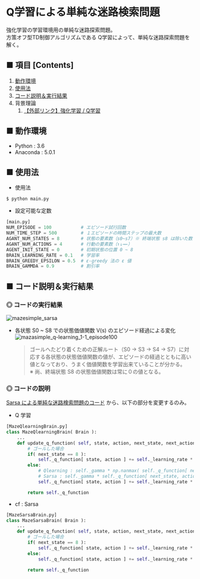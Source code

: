 # Q学習による単純な迷路検索問題
強化学習の学習環境用の単純な迷路探索問題。<br>
方策オフ型TD制御アルゴリズムである Q学習によって、単純な迷路探索問題を解く。<br>

<!--
単純な迷路探索問題を、Unity ML-Agents のフレームワーク（`Academy`,`Brain`,`Agent`クラス など）を参考にして実装しています。<br>
分かりやすいように `main.py` ファイル毎に１つの完結した実行コードにしています。<br>
-->

## ■ 項目 [Contents]
1. [動作環境](#動作環境)
1. [使用法](#使用法)
1. [コード説明＆実行結果](#コード説明＆実行結果)
1. 背景理論
    1. [【外部リンク】強化学習 / Q学習](https://github.com/Yagami360/My_NoteBook/blob/master/%E6%83%85%E5%A0%B1%E5%B7%A5%E5%AD%A6/%E6%83%85%E5%A0%B1%E5%B7%A5%E5%AD%A6_%E6%A9%9F%E6%A2%B0%E5%AD%A6%E7%BF%92_%E5%BC%B7%E5%8C%96%E5%AD%A6%E7%BF%92.md#Q%E5%AD%A6%E7%BF%92)


## ■ 動作環境

- Python : 3.6
- Anaconda : 5.0.1

## ■ 使用法

- 使用法
```
$ python main.py
```

- 設定可能な定数
```python
[main.py]
NUM_EPISODE = 100           # エピソード試行回数
NUM_TIME_STEP = 500         # １エピソードの時間ステップの最大数
AGANT_NUM_STATES = 8        # 状態の要素数（s0~s7）※ 終端状態 s8 は除いた数
AGANT_NUM_ACTIONS = 4       # 行動の要素数（↑↓→←）
AGENT_INIT_STATE = 0        # 初期状態の位置 0 ~ 8
BRAIN_LEARNING_RATE = 0.1   # 学習率
BRAIN_GREEDY_EPSILON = 0.5  # ε-greedy 法の ε 値
BRAIN_GAMMDA = 0.9          # 割引率
```

<a id="コード説明＆実行結果"></a>

## ■ コード説明＆実行結果

### ◎ コードの実行結果
![mazesimple_sarsa](https://user-images.githubusercontent.com/25688193/50488132-56b0ec00-0a44-11e9-8efc-341615e7e2ee.gif)<br>

- 各状態 S0 ~ S8 での状態価値関数 V(s) のエピソード経過による変化<br>
    ![mazasimple_q-learning_1-1_episode100](https://user-images.githubusercontent.com/25688193/52459235-4e9dad80-2ba7-11e9-9bf0-8c5c5189214c.png)<br>
    > ゴールへたどり着くための正解ルート（S0 → S3 → S4 → S7）に対応する各状態の状態価値関数の値が、エピソードの経過とともに高い値となっており、うまく価値関数を学習出来ていることが分かる。<br>
    > ※ 尚、終端状態 S8 の状態価値関数は常に０の値となる。<br>

<!--
- Q 学習 と Sarsa での比較<br>


    > 赤線が Q 学習での状態価値関数 V(s) の変化。青線が、Sarsa での状態価値関数 V(s) の変化。<br>
    > Q 学習のほうが、Sarsa に比べて、収束が早いことが分かる。<br>
-->

### ◎ コードの説明
[Sarsa による単純な迷路検索問題のコード](https://github.com/Yagami360/ReinforcementLearning_Exercises/tree/master/MazeSimple_Sarsa) から、以下の部分を変更するのみ。<br>

- Q 学習
```python
[MazeQlearningBrain.py]
class MazeQlearningBrain( Brain ):
    ...
    def update_q_function( self, state, action, next_state, next_action, reword ):
        # ゴールした場合
        if( next_state == 8 ):
            self._q_function[ state, action ] += self._learning_rate * ( reword - self._q_function[ state, action ] )
        else:
            # Qlearning : self._gamma * np.nanmax( self._q_function[ next_state, : ] )
            # Sarsa : self._gamma * self._q_function[ next_state, action ]
            self._q_function[ state, action ] += self._learning_rate * ( reword + self._gamma * np.nanmax( self._q_function[ next_state, : ] ) - self._q_function[ state, action ] )

        return self._q_function
```

- cf : Sarsa
```python
[MazeSarsaBrain.py]
class MazeSarsaBrain( Brain ):
    ...
    def update_q_function( self, state, action, next_state, next_action, reword ):
        # ゴールした場合
        if( next_state == 8 ):
            self._q_function[ state, action ] += self._learning_rate * ( reword - self._q_function[ state, action ] )
        else:
            self._q_function[ state, action ] += self._learning_rate * ( reword + self._gamma * self._q_function[ next_state, next_action ] - self._q_function[ state, action ] )

        return self._q_function
```